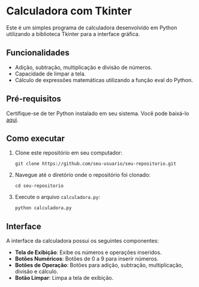 
# Calculadora com Tkinter

Este é um simples programa de calculadora desenvolvido em Python utilizando a biblioteca Tkinter para a interface gráfica.

## Funcionalidades

- Adição, subtração, multiplicação e divisão de números.
- Capacidade de limpar a tela.
- Cálculo de expressões matemáticas utilizando a função eval do Python.

## Pré-requisitos

Certifique-se de ter Python instalado em seu sistema. Você pode baixá-lo [aqui](https://www.python.org/downloads/).

## Como executar

1. Clone este repositório em seu computador:
   ```
   git clone https://github.com/seu-usuario/seu-repositorio.git
   ```

2. Navegue até o diretório onde o repositório foi clonado:
   ```
   cd seu-repositorio
   ```

3. Execute o arquivo `calculadora.py`:
   ```
   python calculadora.py
   ```

## Interface

A interface da calculadora possui os seguintes componentes:

- **Tela de Exibição**: Exibe os números e operações inseridos.
- **Botões Numéricos**: Botões de 0 a 9 para inserir números.
- **Botões de Operação**: Botões para adição, subtração, multiplicação, divisão e cálculo.
- **Botão Limpar**: Limpa a tela de exibição.
